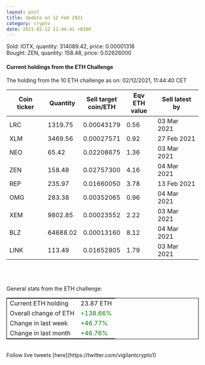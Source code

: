 ```yaml
---
layout: post
title: Update on 12 Feb 2021
category: crypto
date: 2021-02-12 11:44:41 +0100
---
```

<!-- Global site tag (gtag.js) - Google Analytics -->
<script async src="https://www.googletagmanager.com/gtag/js?id=UA-103831149-5"></script>
<script>
  window.dataLayer = window.dataLayer || [];
  function gtag(){dataLayer.push(arguments);}
  gtag('js', new Date());

  gtag('config', 'UA-103831149-5');
</script>
Sold: IOTX, quantity:    314089.42, price:   0.00001318<br>Bought: ZEN, quantity:       158.48, price:   0.02626000<br>

#### Current holdings from the ETH Challenge

The holding from the 10 ETH challenge as on: 02/12/2021, 11:44:40 CET

|Coin ticker|Quantity|Sell target<br>coin/ETH|Eqv ETH<br>value|Sell latest by|
|-----------|--------|-----------|-----------|--------------|
LRC|1319.75|  0.00043179|0.56|03 Mar 2021|
XLM|3469.56|  0.00027571|0.92|27 Feb 2021|
NEO|65.42|  0.02208675|1.36|03 Mar 2021|
ZEN|158.48|  0.02757300|4.16|04 Mar 2021|
REP|235.97|  0.01660050|3.78|13 Feb 2021|
OMG|283.38|  0.00352065|0.96|04 Mar 2021|
XEM|9802.85|  0.00023552|2.22|03 Mar 2021|
BLZ|64688.02|  0.00013160|8.12|04 Mar 2021|
LINK|113.49|  0.01652805|1.79|03 Mar 2021|

<br>
<br>
<br>
General stats from the ETH challenge:

<table style="border:1px solid black;margin-left:auto;margin-right:auto;">
	<tbody>
	<tr>
		<td>Current ETH holding</td>
		<td>     23.87 ETH</td>
	</tr>
	<tr>
		<td>Overall change of ETH</td>
		<td><font color="green">+138.66%</font></td>
	</tr>
	<tr>
		<td>Change in last week</td>
		<td><font color="green">+46.77%</font></td>
	</tr>
	<tr>
		<td>Change in last month</td>
		<td><font color="green">+46.76%</font></td>
	</tr>
	</tbody>
</table>

<br>
Follow live tweets [here](https://twitter.com/vigilantcrypto1)
<br>
<br>